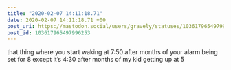 ```yaml
---
title: "2020-02-07 14:11:18.71"
date: 2020-02-07 14:11:18.71 +00
post_uri: https://mastodon.social/users/gravely/statuses/103617965497996253
post_id: 103617965497996253
---
```

that thing where you start waking at 7:50 after months of your alarm being set for 8 except it’s 4:30 after months of my kid getting up at 5


